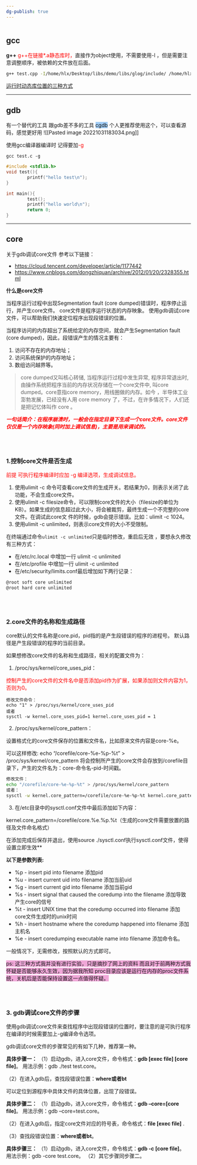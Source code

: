 ```yaml
---
dg-publish: true
---
```

```toc
```


## gcc

**g++** <font color=#FF0000>g++在链接*.a静态库时，</font>直接作为object使用，不需要使用-l ，但是需要注意调整顺序，被依赖的文件放在后面。

```bash
g++ test.cpp -I/home/hlx/Desktop/libs/demo/libs/glog/include/ /home/hlx/Desktop/libs/demo/libs/glog/lib/libglog.a
```

[运行时动态库位置的三种方式](https://blog.csdn.net/gx_1983/article/details/78352457)

---

## gdb

有一个替代的工具 跟gdb差不多的工具 <span style="background:#A0CCF6">cgdb</span>
个人更推荐使用这个，可以查看源码，感觉更好用
![[Pasted image 20221031183034.png]]

使用gcc编译器编译时 记得要加<font color=#FF0000>-g</font>

`gcc test.c -g`

```c
#include <stdlib.h>
void test(){
        printf("hello test\n");
}

int main(){
        test();
        printf("hello world\n");
        return 0;
}
```

---

## core

关于gdb调试core文件 参考以下链接：

- <https://cloud.tencent.com/developer/article/1177442>
- <https://www.cnblogs.com/dongzhiquan/archive/2012/01/20/2328355.html>

**什么是core文件**

当程序运行过程中出现Segmentation fault (core dumped)错误时，程序停止运行，并产生core文件。
core文件是程序运行状态的内存映象。
使用gdb调试core文件，可以帮助我们快速定位程序出现段错误的位置。

当程序访问的内存超出了系统给定的内存空间，就会产生Segmentation fault (core dumped)，因此，段错误产生的情况主要有：

1. 访问不存在的内存地址；
2. 访问系统保护的内存地址；
3. 数组访问越界等。

> core dumped又叫核心转储, 当程序运行过程中发生异常, 程序异常退出时, 由操作系统把程序当前的内存状况存储在一个core文件中, 叫core dumped。core意指core memory，用线圈做的内存。如今 ，半导体工业澎勃发展，已经没有人用 core memory 了，不过，在许多情况下，人们还是把记忆体叫作 core 。

<font color=#FF0000>_**一句话简介：在程序崩溃时，一般会在指定目录下生成一个core文件。core文件仅仅是一个内存映象(同时加上调试信息)，主要是用来调试的。**_</font>

<br/>
<br/>

### 1.控制core文件是否生成

<font color=#FF0000>前提  可执行程序编译时应加  -g 编译选项，生成调试信息。</font>

1. 使用ulimit -c 命令可查看core文件的生成开关。若结果为0，则表示关闭了此功能，不会生成core文件。
2. 使用ulimit -c filesize命令，可以限制core文件的大小（filesize的单位为KB）。如果生成的信息超过此大小，将会被裁剪，最终生成一个不完整的core文件。在调试此core文 件的时候，gdb会提示错误。比如：ulimit -c 1024。
3. 使用ulimit -c unlimited，则表示core文件的大小不受限制。

在终端通过命令`ulimit -c unlimited`只是临时修改，重启后无效 ，要想永久修改有三种方式：

- 在/etc/rc.local 中增加一行 ulimit -c unlimited
- 在/etc/profile 中增加一行 ulimit -c unlimited
- 在/etc/security/limits.conf最后增加如下两行记录：

```bash
@root soft core unlimited
@root hard core unlimited
```

<br/>
<br/>

### 2.core文件的名称和生成路径

core默认的文件名称是core.pid，pid指的是产生段错误的程序的进程号。 默认路径是产生段错误的程序的当前目录。

如果想修改core文件的名称和生成路径，相关的配置文件为：

1. /proc/sys/kernel/core_uses_pid：

<font color=#FF0000>控制产生的core文件的文件名中是否添加pid作为扩展，如果添加则文件内容为1，否则为0。</font>

```
修改文件命令： 
echo "1" > /proc/sys/kernel/core_uses_pid
或者  
sysctl -w kernel.core_uses_pid=1 kernel.core_uses_pid = 1
```

2. /proc/sys/kernel/core_pattern：

设置格式化的core文件保存的位置和文件名，比如原来文件内容是core-%e。

可以这样修改: echo “/corefile/core-%e-%p-%t” > /proc/sys/kernel/core_pattern 将会控制所产生的core文件会存放到/corefile目录下，产生的文件名为：core-命令名-pid-时间戳。

```bash
修改文件：
echo "/corefile/core-%e-%p-%t" > /proc/sys/kernel/core_pattern
或者：  
sysctl -w kernel.core_pattern=/corefile/core-%e-%p-%t kernel.core_pattern = /corefile/core-%e-%p-%t

```

3. 在/etc目录中的sysctl.conf文件中最后添加如下内容：

kernel.core_pattern=/corefile/core.%e.%p.%t（生成的core文件需要放置的路径及文件命名格式）

在添加完成后保存并退出，使用source ./sysctl.conf执行sysctl.conf文件，使得设置立即生效**

**以下是参数列表:**

- %p - insert pid into filename 添加pid
- %u - insert current uid into filename 添加当前uid
- %g - insert current gid into filename 添加当前gid
- %s - insert signal that caused the coredump into the filename 添加导致产生core的信号
- %t - insert UNIX time that the coredump occurred into filename 添加core文件生成时的unix时间
- %h - insert hostname where the coredump happened into filename 添加主机名
- %e - insert coredumping executable name into filename 添加命令名。

一般情况下，无需修改，按照默认的方式即可。

<span style="background:#F0A7D8">ps: 这三种方式我并没有进行实验，只是摘抄了网上的资料 而且对于前两种方式我怀疑是否能够永久生效，因为据我所知 proc目录应该是运行在内存的proc文件系统，关机后是否能保持设置这一点值得怀疑。</span>

<br/>
<br/>

### 3. gdb调试core文件的步骤

使用gdb调试core文件来查找程序中出现段错误的位置时，要注意的是可执行程序在编译的时候需要加上-g编译命令选项。

gdb调试core文件的步骤常见的有如下几种，推荐第一种。

**具体步骤一：** （1）启动gdb，进入core文件，命令格式：**gdb [exec file] [core file]**。 用法示例：gdb ./test test.core。

（2）在进入gdb后，查找段错误位置：**where或者bt**

可以定位到源程序中具体文件的具体位置，出现了段错误。

**具体步骤二：** （1）启动gdb，进入core文件，命令格式：**gdb –core=[core file]**。 用法示例：gdb –core=test.core。

（2）在进入gdb后，指定core文件对应的符号表，命令格式：**file [exec file]** .

（3）查找段错误位置：**where或者bt**。

**具体步骤三：** （1）启动gdb，进入core文件，命令格式：**gdb -c [core file]**。 用法示例：gdb -core test.core。 （2）其它步骤同步骤二。
